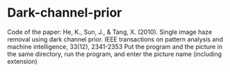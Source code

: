 # Dark-channel-prior
Code of the paper: He, K., Sun, J., &amp; Tang, X. (2010). Single image haze removal using dark channel prior. IEEE  transactions on pattern analysis and machine intelligence, 33(12), 2341-2353
Put the program and the picture in the same directory, run the program, and enter the picture name (including extension)

